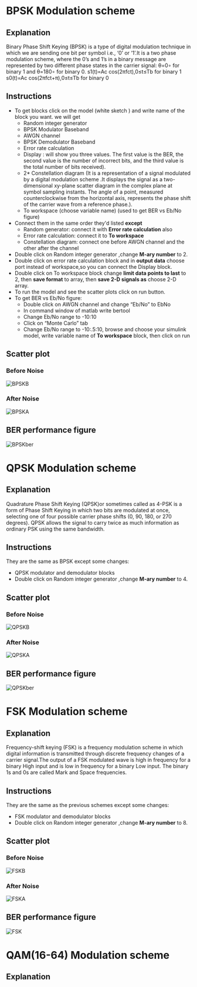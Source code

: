 # BPSK Modulation scheme
## Explanation
Binary Phase Shift Keying (BPSK) is a type of digital modulation technique in which we are sending one bit per symbol i.e., ‘0’ or ‘1’.It is a two phase modulation scheme, where the 0’s and 1’s in a binary message are represented by two different phase states in the carrier signal: θ=0∘ for binary 1 and θ=180∘ for binary 0.
s1(t)=Ac cos(2πfct),0≤t≤Tb for binary 1
s0(t)=Ac cos(2πfct+π),0≤t≤Tb for binary 0
        


## Instructions
- To get blocks click on the model (white sketch ) and write name of the block you want. we will get 
  - Random integer generator   
  - BPSK Modulator Baseband
  - AWGN channel
  - BPSK Demodulator Baseband
  - Error rate calculation
  - Display : will show you three values. The first value is the BER, the second value is the number of incorrect bits, and the               third value is the total number of bits received).
  - 2* Constellation diagram (It is a representation of a signal modulated by a digital modulation scheme .It displays the signal as a two-dimensional xy-plane scatter diagram in the complex plane at symbol sampling instants. The angle of a point, measured counterclockwise from the horizontal axis, represents the phase shift of the carrier wave from a reference phase.).
  - To workspace (choose variable name) (used to get BER vs Eb/No figure)
- Connect them in the same order they'd listed **except**
  - Random generator: connect it with **Error rate calculation** also
  - Error rate calculation: connect it to **To workspace** 
  - Constellation diagram: connect one before AWGN channel and the other after the channel
- Double click on Random integer generator ,change **M-ary number** to 2.
- Double click on error rate calculation block and in **output data** choose port instead of workspace,so you can connect the               Display block.
- Double click on To workspace block change **limit data points to last** to 2, then **save format** to array, 
  then **save 2-D signals as** choose 2-D array.
- To run the model and see the scatter plots click on run button.
- To get BER vs Eb/No figure:
  - Double click on AWGN channel and change “Eb/No” to EbNo
  - In command window of matlab write bertool 
  - Change Eb/No range to -10:10
  - Click on “Monte Carlo” tab
  - Change Eb/No range to -10:.5:10, browse and choose your simulink model, write variable name of **To workspace** block,  then click on run
  
## Scatter plot
### Before Noise
![BPSKB](https://github.com/marynader6/commProject-Spring2019/blob/master/BPSKB.PNG)
### After Noise
![BPSKA](https://github.com/marynader6/commProject-Spring2019/blob/master/BPSKAfter.PNG)

## BER performance figure
![BPSKber](https://github.com/marynader6/commProject-Spring2019/blob/master/BPSK.png)

# QPSK Modulation scheme
## Explanation
Quadrature Phase Shift Keying (QPSK)or sometimes called as 4-PSK is a form of Phase Shift Keying in which two bits are modulated at once, selecting one of four possible carrier phase shifts (0, 90, 180, or 270 degrees). QPSK allows the signal to carry twice as much information as ordinary PSK using the same bandwidth. 

## Instructions
They are the same as BPSK except some changes:
- QPSK modulator and demodulator blocks
- Double click on Random integer generator ,change **M-ary number** to 4.

## Scatter plot
### Before Noise
![QPSKB](https://github.com/marynader6/commProject-Spring2019/blob/master/QPSKB.PNG)
### After Noise
![QPSKA](https://github.com/marynader6/commProject-Spring2019/blob/master/QPSKA.PNG)

## BER performance figure
![QPSKber](https://github.com/marynader6/commProject-Spring2019/blob/master/QFSK.png)

# FSK Modulation scheme
## Explanation
Frequency-shift keying (FSK) is a frequency modulation scheme in which digital information is transmitted through discrete frequency changes of a carrier signal.The output of a FSK modulated wave is high in frequency for a binary High input and is low in frequency for a binary Low input. The binary 1s and 0s are called Mark and Space frequencies.

## Instructions
They are the same as the previous schemes except some changes:
- FSK modulator and demodulator blocks
- Double click on Random integer generator ,change **M-ary number** to 8.

## Scatter plot
### Before Noise
![FSKB](https://github.com/marynader6/commProject-Spring2019/blob/master/FSKB.png)
### After Noise
![FSKA](https://github.com/marynader6/commProject-Spring2019/blob/master/FSKA.png)

## BER performance figure
![FSK](https://github.com/marynader6/commProject-Spring2019/blob/master/FSK.png)


# QAM(16-64) Modulation scheme
## Explanation


